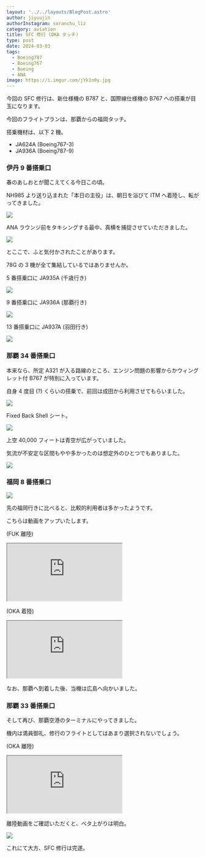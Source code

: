 ```yaml
---
layout: '../../layouts/BlogPost.astro'
author: jiyuujin
authorInstagram: soranchu_liz
category: aviation
title: SFC 修行 (OKA タッチ)
type: post
date: 2024-03-03
tags:
  - Boeing787
  - Boeing767
  - Boeing
  - ANA
image: https://i.imgur.com/jYk1n0y.jpg
---
```


今回の SFC 修行は、新仕様機の B787 と、国際線仕様機の B767 への搭乗が目玉になります。

今回のフライトプランは、那覇からの福岡タッチ。

搭乗機材は、以下 2 機。

- JA624A (Boeing767-3)
- JA936A (Boeing787-9)

### 伊丹 9 番搭乗口

春のあしおとが聞こえてくる今日この頃。

NH985 より送り込まれた「本日の主役」は、朝日を浴びて ITM へ着陸し、転がってきました。

![](/assets/img/20240303/JA936A_1.JPG)

ANA ラウンジ前をタキシングする最中、真横を捕捉させていただきました。

![](/assets/img/20240303/JA936A_2.JPG)

とここで、ふと気付かされたことがあります。

78G の 3 機が全て集結しているではありませんか。

5 番搭乗口に JA935A (千歳行き)

![](/assets/img/20240303/JA935A.JPG)

9 番搭乗口に JA936A (那覇行き)

![](/assets/img/20240303/JA936A_3.JPG)

13 番搭乗口に JA937A (羽田行き)

![](/assets/img/20240303/JA937A.JPG)

### 那覇 34 番搭乗口

本来なら、所定 A321 が入る路線のところ、エンジン問題の影響からかウィングレット付 B767 が特別に入っています。

自身 4 度目 (?) くらいの搭乗で、前回は成田から利用させてもらいました。

![](/assets/img/20240303/JA624A_1.JPG)

Fixed Back Shell シート。

![](/assets/img/20240303/JA624A_2.JPG)

上空 40,000 フィートは青空が広がっていました。

気流が不安定な区間もやや多かったのは想定外のひとつでもありました。

![](/assets/img/20240303/JA624A_3.JPG)

### 福岡 8 番搭乗口

![](/assets/img/20240303/JA624A_4.JPG)

先の福岡行きに比べると、比較的利用者は多かったようです。

こちらは動画をアップいたします。

(FUK 離陸)

<div class="wrapper">
  <div class="container">
    <iframe src="https://www.youtube.com/embed/5cYR3RbFwsU" class="player" title="Boeing767 音" loading="lazy"></iframe>
  </div>
</div>

(OKA 着陸)

<div class="wrapper">
  <div class="container">
    <iframe src="https://www.youtube.com/embed/smQc50jiS-U" class="player" title="Boeing767 音" loading="lazy"></iframe>
  </div>
</div>

なお、那覇へ到着した後、当機は広島へ向かいました。

### 那覇 33 番搭乗口

そして再び、那覇空港のターミナルにやってきました。

機内は満員御礼、修行のフライトとしてはあまり選択されないでしょう。

(OKA 離陸)

<div class="wrapper">
  <div class="container">
    <iframe src="https://www.youtube.com/embed/fgvRLv1dVeM" class="player" title="Boeing787 音" loading="lazy"></iframe>
  </div>
</div>

離陸動画をご確認いただくと、ベタ上がりは明白。

![](/assets/img/20240303/JA936A_4.JPG)

これにて大方、SFC 修行は完遂。
